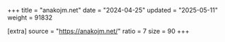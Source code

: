 +++
title = "anakojm.net"
date = "2024-04-25"
updated = "2025-05-11"
weight = 91832

[extra]
source = "https://anakojm.net/"
ratio = 7
size = 90
+++
